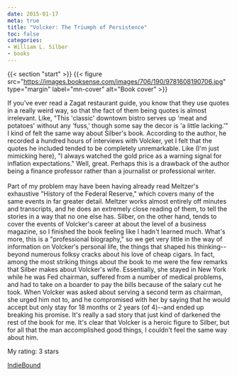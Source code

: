 ```yaml
---
date: 2015-01-17
meta: true
title: "Volcker: The Triumph of Persistence"
toc: false
categories:
- William L. Silber
- books
---
```


{{< section "start" >}}
{{< figure src="https://images.booksense.com/images/706/190/9781608190706.jpg" type="margin" label="mn-cover" alt="Book cover" >}}

If you've ever read a Zagat restaurant guide, you know that they use quotes in a really weird way, so that the fact of them being quotes is almost irrelevant. Like, "This 'classic' downtown bistro serves up 'meat and potatoes' without any 'fuss,' though some say the decor is 'a little lacking.'" I kind of felt the same way about Silber's book. According to the author, he recorded a hundred hours of interviews with Volcker, yet I felt that the quotes he included tended to be completely unremarkable. Like (I'm just mimicking here), "I always watched the gold price as a warning signal for inflation expectations." Well, great. Perhaps this is a drawback of the author being a finance professor rather than a journalist or professional writer.<br /><br />Part of my problem may have been having already read Meltzer's exhaustive "History of the Federal Reserve," which covers many of the same events in far greater detail. Meltzer works almost entirely off minutes and transcripts, and he does an extremely close reading of them, to tell the stories in a way that no one else has. Silber, on the other hand, tends to cover the events of Volcker's career at about the level of a business magazine, so I finished the book feeling like I hadn't learned much. What's more, this is a "professional biography," so we get very little in the way of information on Volcker's personal life, the things that shaped his thinking--beyond numerous folksy cracks about his love of cheap cigars. In fact, among the most striking things about the book to me were the few remarks that Silber makes about Volcker's wife. Essentially, she stayed in New York while he was Fed chairman, suffered from a number of medical problems, and had to take on a boarder to pay the bills because of the salary cut he took. When Volcker was asked about serving a second term as chairman, she urged him not to, and he compromised with her by saying that he would accept but only stay for 18 months or 2 years (of 4)--and ended up breaking his promise. It's really a sad story that just kind of darkened the rest of the book for me. It's clear that Volcker is a heroic figure to Silber, but for all that the man accomplished good things, I couldn't feel the same way about him.

My rating: 3 stars  

[IndieBound](https://www.indiebound.org/book/9781608190706)
